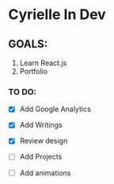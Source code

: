 # Cyrielle In Dev

## GOALS:
1. Learn React.js
1. Portfolio

### TO DO:
- [x] Add Google Analytics
- [x] Add Writings
- [x] Review design
- [ ] Add Projects
- [ ] Add animations


